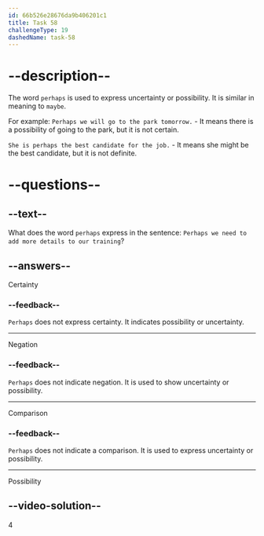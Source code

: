 ```yaml
---
id: 66b526e28676da9b406201c1
title: Task 58
challengeType: 19
dashedName: task-58
---
```


# --description--

The word `perhaps` is used to express uncertainty or possibility. It is similar in meaning to `maybe`.

For example:
`Perhaps we will go to the park tomorrow.` - It means there is a possibility of going to the park, but it is not certain.

`She is perhaps the best candidate for the job.` - It means she might be the best candidate, but it is not definite.

# --questions--

## --text--

What does the word `perhaps` express in the sentence: `Perhaps we need to add more details to our training`?

## --answers--

Certainty

### --feedback--

`Perhaps` does not express certainty. It indicates possibility or uncertainty.

---

Negation

### --feedback--

`Perhaps` does not indicate negation. It is used to show uncertainty or possibility.

---

Comparison

### --feedback--

`Perhaps` does not indicate a comparison. It is used to express uncertainty or possibility.

---

Possibility

## --video-solution--

4
